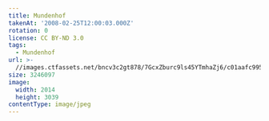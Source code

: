 ```yaml
---
title: Mundenhof
takenAt: '2008-02-25T12:00:03.000Z'
rotation: 0
license: CC BY-ND 3.0
tags:
  - Mundenhof
url: >-
  //images.ctfassets.net/bncv3c2gt878/7GcxZburc9ls45YTmhaZj6/c01aafc995ceed5c46ffc1357d988fa3/mundenhof_4560351160_o
size: 3246097
image:
  width: 2014
  height: 3039
contentType: image/jpeg
---
```


